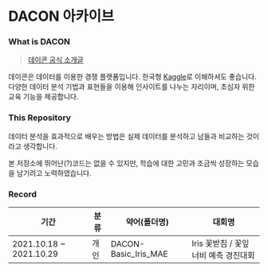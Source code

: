 # DACON 아카이브

### What is DACON

> [데이콘 공식 소개글](https://dacon.io/more/about) 

데이콘은 데이터를 이용한 경쟁 플랫폼입니다. 한국형 [Kaggle](https://www.kaggle.com/)로 이해하셔도 좋습니다. 다양한 데이터 분석 기법과 표현들을 이용해 인사이트를 나누는 자리이며, 초심자 위한 교육 기능을 제공합니다. 



### This Repository

데이터 분석을 효과적으로 배우는 방법은 실제 데이터를 분석하고 남들과 비교하는 것이라고 생각합니다. 

본 저장소에 뛰어난(?)코드는 없을 수 있지만, 학습에 대한 고민과 조금씩 성장하는 모습을 남기려고 노력하였습니다. 



### Record

| 기간                    | 분류 | 약어(폴더명)         | 대회명                                |
| ----------------------- | ---- | -------------------- | ------------------------------------- |
| 2021.10.18 ~ 2021.10.29 | 개인 | DACON-Basic_Iris_MAE | Iris 꽃받침 / 꽃잎 너비 예측 경진대회 |

